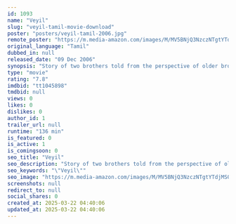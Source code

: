 ```yaml
---
id: 1093
name: "Veyil"
slug: "veyil-tamil-movie-download"
poster: "posters/veyil-tamil-2006.jpg"
remote_poster: "https://m.media-amazon.com/images/M/MV5BNjQ3NzczNTgtYTdjMS00MWNhLWFjNjEtZDA2NTU4NDgxMmRhXkEyXkFqcGdeQXVyOTk3NTc2MzE@._V1_SX300.jpg"
original_language: "Tamil"
dubbed_in: null
released_date: "09 Dec 2006"
synopsis: "Story of two brothers told from the perspective of older brother who recalls his childhood memories where he runs away from home and returns after 20 years. The rest of the film is all about mental turmoil, as he is caught between..."
type: "movie"
rating: "7.8"
imdbid: "tt1045898"
tmdbid: null
views: 0
likes: 0
dislikes: 0
author_id: 1
trailer_url: null
runtime: "136 min"
is_featured: 0
is_active: 1
is_comingsoon: 0
seo_title: "Veyil"
seo_description: "Story of two brothers told from the perspective of older brother who recalls his childhood memories where he runs away from home and returns after 20 years. The rest of the film is all about mental turmoil, as he is caught between..."
seo_keywords: "\"Veyil\""
seo_image: "https://m.media-amazon.com/images/M/MV5BNjQ3NzczNTgtYTdjMS00MWNhLWFjNjEtZDA2NTU4NDgxMmRhXkEyXkFqcGdeQXVyOTk3NTc2MzE@._V1_SX300.jpg"
screenshots: null
redirect_to: null
social_shares: 0
created_at: 2025-03-22 04:40:06
updated_at: 2025-03-22 04:40:06
---
```


